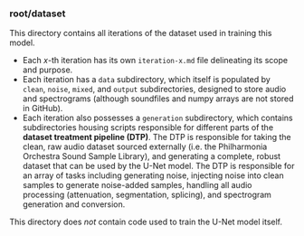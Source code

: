 ### root/dataset

This directory contains all iterations of the dataset used in training this model. 

- Each *x*-th iteration has its own `iteration-x.md` file delineating its scope and purpose. 
- Each iteration has a  `data` subdirectory, which itself is populated by `clean`, `noise`,  `mixed`, and `output` subdirectories, designed to store audio and spectrograms (although soundfiles and numpy arrays are not stored in GitHub).  
- Each iteration also possesses a `generation` subdirectory, which contains subdirectories housing scripts responsible for different parts of the **dataset treatment pipeline (DTP)**. The DTP is responsible for taking the clean, raw audio dataset sourced externally (i.e. the Philharmonia Orchestra Sound Sample Library), and generating a complete, robust dataset that can be used by the U-Net model. The DTP is responsible for an array of tasks including generating noise, injecting noise into clean samples to generate noise-added samples, handling all audio processing (attenuation, segmentation, splicing), and spectrogram generation and conversion.



This directory does *not* contain code used to train the U-Net model itself.